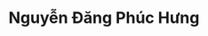 ---
#preview
title: Nguyễn Đăng Phúc Hưng
avatar: https://res.cloudinary.com/dv1blsnnu/image/upload/v1734280911/VGM/authors/cmu8nhlydpvby9cn5klo.jpg
---